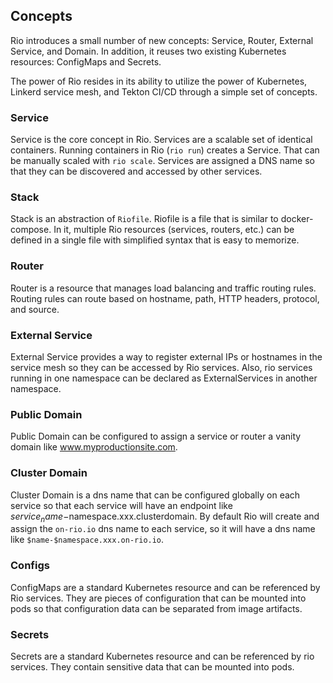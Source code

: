## Concepts

Rio introduces a small number of new concepts: Service, Router, External Service, and Domain. In addition, it reuses two existing Kubernetes resources: ConfigMaps and Secrets.

The power of Rio resides in its ability to utilize the power of Kubernetes, Linkerd service mesh, and Tekton CI/CD through a simple set of concepts.

### Service

Service is the core concept in Rio. Services are a scalable set of identical containers.
Running containers in Rio (`rio run`) creates a Service. That can be manually scaled with `rio scale`. 
Services are assigned a DNS name so that they can be discovered and accessed by other services.

### Stack

Stack is an abstraction of `Riofile`. Riofile is a file that is similar to docker-compose. 
In it, multiple Rio resources (services, routers, etc.) can be defined in a single file with simplified syntax that is easy to memorize.

### Router

Router is a resource that manages load balancing and traffic routing rules. Routing rules can route based
on hostname, path, HTTP headers, protocol, and source.

### External Service

External Service provides a way to register external IPs or hostnames in the service mesh so they can be accessed by Rio services.
Also, rio services running in one namespace can be declared as ExternalServices in another namespace.

### Public Domain

Public Domain can be configured to assign a service or router a vanity domain like www.myproductionsite.com.

### Cluster Domain

Cluster Domain is a dns name that can be configured globally on each service so that each service will have an endpoint like $service_name-$namespace.xxx.clusterdomain.
By default Rio will create and assign the `on-rio.io` dns name to each service, so it will have a dns name like `$name-$namespace.xxx.on-rio.io`.

### Configs

ConfigMaps are a standard Kubernetes resource and can be referenced by Rio services. 
They are pieces of configuration that can be mounted into pods so that configuration data can be separated from image artifacts.

### Secrets

Secrets are a standard Kubernetes resource and can be referenced by rio services. They contain sensitive data that can be mounted into pods. 